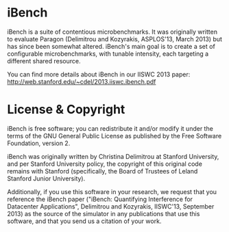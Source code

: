 # iBench

iBench is a suite of contentious microbenchmarks. It was originally written to evaluate Paragon (Delimitrou and Kozyrakis, ASPLOS'13, March 2013) but has since been somewhat altered. 
iBench's main goal is to create a set of configurable microbenchmarks, with tunable intensity, each targeting a different shared resource. 

You can find more details about iBench in our IISWC 2013 paper: http://web.stanford.edu/~cdel/2013.iiswc.ibench.pdf

# License & Copyright

iBench is free software; you can redistribute it and/or modify it under the terms of the GNU General Public License as published by the Free Software Foundation, version 2.

iBench was originally written by Christina Delimitrou at Stanford University, and per Stanford University policy, the copyright of this original code remains with Stanford (specifically, the Board of Trustees of Leland Stanford Junior University). 

Additionally, if you use this software in your research, we request that you reference the iBench paper ("iBench: Quantifying Interference for Datacenter Applications", Delimitrou and Kozyrakis, IISWC'13, September 2013) as the source of the simulator in any publications that use this software, and that you send us a citation of your work.
